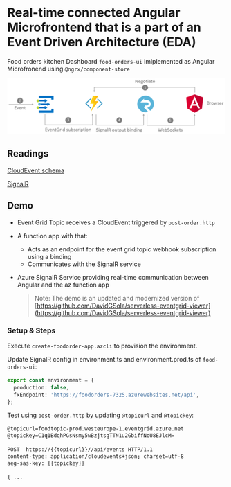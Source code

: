 # Real-time connected Angular Microfrontend that is a part of an Event Driven Architecture (EDA)

Food orders kitchen Dashboard `food-orders-ui` imlplemented as Angular Microfronend using `@ngrx/component-store`

![architecture](_images/architecture.png)

## Readings

[CloudEvent schema](https://docs.microsoft.com/en-us/azure/event-grid/cloudevents-schema)

[SignalR](https://docs.microsoft.com/en-us/azure/azure-signalr)

## Demo

- Event Grid Topic receives a CloudEvent triggered by `post-order.http`
- A function app with that:
  - Acts as an endpoint for the event grid topic webhook subscription using a binding
  - Communicates with the SignalR service
- Azure SignalR Service providing real-time communication between Angular and the az function app

  > Note: The demo is an updated and modernized version of [https://github.com/DavidGSola/serverless-eventgrid-viewer](https://github.com/DavidGSola/serverless-eventgrid-viewer)

### Setup & Steps

Execute `create-foodorder-app.azcli` to provision the environment.

Update SignalR config in environment.ts and environment.prod.ts of `food-orders-ui`:

```typescript
export const environment = {
  production: false,
  fxEndpoint: 'https://foodorders-7325.azurewebsites.net/api',
};
```

Test using `post-order.http` by updating `@topicurl` and `@topickey`:

```
@topicurl=foodtopic-prod.westeurope-1.eventgrid.azure.net
@topickey=C1q1BdqhPGsNsmy5wBzjtsgTTN1u2GbiffNoU8EJlcM=

POST  https://{{topicurl}}//api/events HTTP/1.1
content-type: application/cloudevents+json; charset=utf-8
aeg-sas-key: {{topickey}}

{ ...
```
